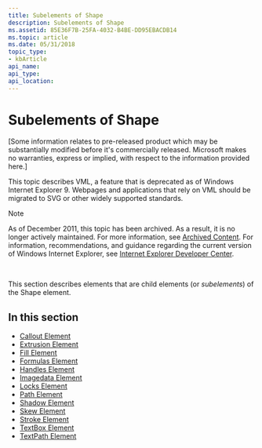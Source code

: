 ```yaml
---
title: Subelements of Shape
description: Subelements of Shape
ms.assetid: 85E36F7B-25FA-4032-B4BE-DD95EBACDB14
ms.topic: article
ms.date: 05/31/2018
topic_type: 
- kbArticle
api_name: 
api_type: 
api_location: 
---
```


# Subelements of Shape

\[Some information relates to pre-released product which may be substantially modified before it's commercially released. Microsoft makes no warranties, express or implied, with respect to the information provided here.\]

This topic describes VML, a feature that is deprecated as of Windows Internet Explorer 9. Webpages and applications that rely on VML should be migrated to SVG or other widely supported standards.

> [!Note]  
> As of December 2011, this topic has been archived. As a result, it is no longer actively maintained. For more information, see [Archived Content](https://docs.microsoft.com/previous-versions/windows/internet-explorer/ie-developer/). For information, recommendations, and guidance regarding the current version of Windows Internet Explorer, see [Internet Explorer Developer Center](https://msdn.microsoft.com/ie/).

 

This section describes elements that are child elements (or *subelements*) of the Shape element.

## In this section

-   [Callout Element](msdn-online-vml-callout-element.md)
-   [Extrusion Element](msdn-online-vml-extrusion-element.md)
-   [Fill Element](msdn-online-vml-fill-element.md)
-   [Formulas Element](msdn-online-vml-formulas-element.md)
-   [Handles Element](msdn-online-vml-handles-element.md)
-   [Imagedata Element](msdn-online-vml-imagedata-element.md)
-   [Locks Element](msdn-online-vml-locks-element.md)
-   [Path Element](msdn-online-vml-path-element.md)
-   [Shadow Element](msdn-online-vml-shadow-element.md)
-   [Skew Element](msdn-online-vml-skew-element.md)
-   [Stroke Element](msdn-online-vml-stroke-element.md)
-   [TextBox Element](msdn-online-vml-textbox-element.md)
-   [TextPath Element](msdn-online-vml-textpath-element.md)

 

 




